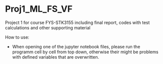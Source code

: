# Proj1_ML_FS_VF
Project 1 for course FYS-STK3155 including final report, codes with test calculations and other supporting material

How to use:
- When opening one of the jupyter notebook files, please run the programm cell by cell from top down, otherwise their might be   problems with defined variables that are overwritten.
